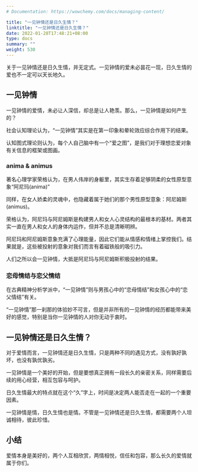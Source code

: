 ```yaml
---
# Documentation: https://wowchemy.com/docs/managing-content/

title: "一见钟情还是日久生情？"
linktitle: "一见钟情还是日久生情？"
date: 2022-01-28T17:48:21+08:00
type: docs
summary: ""
weight: 530
---
```


<!--more-->

关于一见钟情还是日久生情，并无定式。一见钟情的爱未必昙花一现，日久生情的爱也不一定可以天长地久。

## 一见钟情

一见钟情的爱情，未必让人深信，却总是让人艳羡。那么，一见钟情是如何产生的？

社会认知理论认为，“一见钟情”其实是在第一印象和晕轮效应综合作用下的结果。

认知图式理论则认为，每个人自己脑中有一个“爱之图”，是我们对于理想恋爱对象有关信息的框架或图画。

### anima & animus

著名心理学家荣格认为，在男人伟岸的身躯里，其实生存着足够阴柔的女性原型意象“阿尼玛(anima)”

同样，在女人娇柔的灵魂中，也隐藏着属于她们的那个男性原型意象：阿尼姆斯(animus)。

荣格认为，阿尼玛与阿尼姆斯是构建男人和女人心灵结构的最根本的基材。两者其实一直在男人和女人的身体内运作，但并不总是清晰明辨。

阿尼玛和阿尼姆斯意象充满了心理能量，因此它们能从情感和情绪上掌控我们。结果就是，这些被投射的意象对我们而言有着磁铁般的吸引力。

人们之所以会一见钟情，大抵是阿尼玛与阿尼姆斯积极投射的结果。

### 恋母情结与恋父情结

在古典精神分析学派中，“一见钟情”则与男孩心中的“恋母情结”和女孩心中的“恋父情结”有关。

“一见钟情”那一刹那的体验妙不可言，但是并非所有的一见钟情的经历都能带来美好的感觉，特别是当你一见钟情的人对你无动于衷时。

## 一见钟情还是日久生情？

对于爱情而言，一见钟情还是日久生情，只是两种不同的遇见方式，没有孰好孰坏，也没有孰优孰劣。

一见钟情是一个美好的开始，但是要想真正拥有一段长久的亲密关系，同样需要后续的用心经营，相互包容与呵护。

日久生情最大的特点就在这个“久”字上，时间是决定两人能否走在一起的一个重要因素。

一见钟情是情，日久生情也是情。不管是一见钟情还是日久生情，都需要两个人坦诚相待，彼此珍惜。

## 小结

爱情本身是美好的，两个人互相欣赏，两情相悦，信任和包容，那么长久的爱情就属于你们。